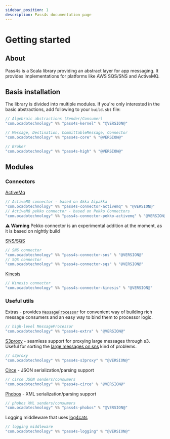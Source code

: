 ```yaml
---
sidebar_position: 1
description: Pass4s documentation page
---
```


# Getting started

## About

Pass4s is a Scala library providing an abstract layer for app messaging. It provides implementations for platforms like AWS SQS/SNS and ActiveMQ.

## Basis installation

The library is divided into multiple modules. If you're only interested in the basic abstractions, add following to your `build.sbt` file:

```scala
// Algebraic abstractions (Sender/Consumer)
"com.ocadotechnology" %% "pass4s-kernel" % "@VERSION@"

// Message, Destination, CommittableMessage, Connector
"com.ocadotechnology" %% "pass4s-core" % "@VERSION@"

// Broker
"com.ocadotechnology" %% "pass4s-high" % "@VERSION@"
```

## Modules 

### Connectors

[ActiveMq](https://activemq.apache.org/)
```scala
// ActiveMQ connector - based on Akka Alpakka
"com.ocadotechnology" %% "pass4s-connector-activemq" % "@VERSION@"
// ActiveMQ pekko connector - based on Pekko Connectors
"com.ocadotechnology" %% "pass4s-connector-pekko-activemq" % "@VERSION@"
```
⚠️ **Warning** Pekko connector is an experimental addition at the moment, as it is based on nightly build


[SNS/SQS](https://aws.amazon.com/blogs/aws/queues-and-notifications-now-best-friends/)
```scala
// SNS connector
"com.ocadotechnology" %% "pass4s-connector-sns" % "@VERSION@"
// SQS connector
"com.ocadotechnology" %% "pass4s-connector-sqs" % "@VERSION@"
```

[Kinesis](https://aws.amazon.com/kinesis/)
```scala
// Kinesis connector
"com.ocadotechnology" %% "pass4s-connector-kinesis" % "@VERSION@"
```

### Useful utils

Extras - provides [`MessageProcessor`](modules/message-processor) for convenient way of building rich message consumers and an easy way to bind them to processor logic.
```scala
// high-level MessageProcessor
"com.ocadotechnology" %% "pass4s-extra" % "@VERSION@"
```

[S3proxy](modules/s3proxy) - seamless support for proxying large messages through s3. Useful for sorting the [large messages on sns](https://docs.aws.amazon.com/sns/latest/dg/large-message-payloads.html) kind of problems.
```scala
// s3proxy
"com.ocadotechnology" %% "pass4s-s3proxy" % "@VERSION@"

```
[Circe](https://circe.github.io/circe/) - JSON serialization/parsing support
```scala
// circe JSON senders/consumers
"com.ocadotechnology" %% "pass4s-circe" % "@VERSION@"
```

[Phobos](https://github.com/Tinkoff/phobos) - XML serialization/parsing support
```scala
// phobos XML senders/consumers
"com.ocadotechnology" %% "pass4s-phobos" % "@VERSION@"
```

Logging middleware that uses [log4cats](https://typelevel.org/log4cats/)
```scala
// logging middleware
"com.ocadotechnology" %% "pass4s-logging" % "@VERSION@"
```
